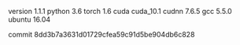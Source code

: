 version 1.1.1
python 3.6
torch 1.6
cuda cuda_10.1
cudnn 7.6.5
gcc 5.5.0
ubuntu 16.04

commit 8dd3b7a3631d01729cfea59c91d5be904db6c828